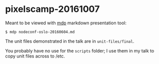 # pixelscamp-20161007

Meant to be viewed with [mdp](https://github.com/visit1985/mdp) markdown presentation tool:

```
$ mdp nodeconf-oslo-20160604.md
```

The unit files demonstrated in the talk are in `unit-files/final`.

You probably have no use for the `scripts` folder; I use them in my talk to copy unit files across to /etc.
